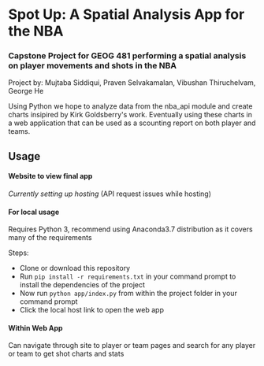 # Spot Up: A Spatial Analysis App for the NBA
### Capstone Project for GEOG 481 performing a spatial analysis on player movements and shots in the NBA
Project by: Mujtaba Siddiqui, Praven Selvakamalan, Vibushan Thiruchelvam, George He

Using Python we hope to analyze data from the nba_api module and create charts insipired by Kirk Goldsberry's work.
Eventually using these charts in a web application that can be used as a scounting report on both player and teams.


## Usage
#### Website to view final app
*Currently setting up hosting* (API request issues while hosting)
#### For local usage
Requires Python 3, recommend using Anaconda3.7 distribution as it covers many of the requirements

Steps:
- Clone or download this repository
- Run ```pip install -r requirements.txt``` in your command prompt to install the dependencies of the project
- Now run ```python app/index.py``` from within the project folder in your command prompt
- Click the local host link to open the web app

#### Within Web App
Can navigate through site to player or team pages and search for any player or team to get shot charts and stats
